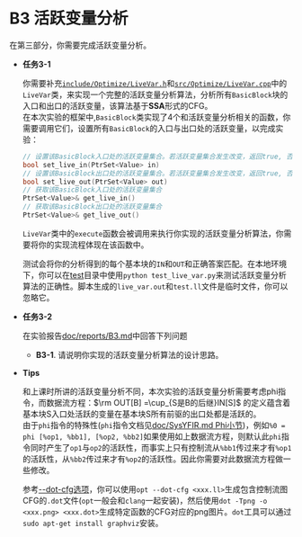 # B3 活跃变量分析

在第三部分，你需要完成活跃变量分析。

- **任务3-1**

  你需要补充[`include/Optimize/LiveVar.h`](include/Optimize/LiveVar.h)和[`src/Optimize/LiveVar.cpp`](src/Optimize/LiveVar.cpp)中的`LiveVar`类，来实现一个完整的活跃变量分析算法，分析所有`BasicBlock`块的入口和出口的活跃变量，该算法基于**SSA**形式的CFG。  
  在本次实验的框架中,`BasicBlock`类实现了4个和活跃变量分析相关的函数，你需要调用它们，设置所有`BasicBlock`的入口与出口处的活跃变量，以完成实验：  

  ```cpp
  // 设置该BasicBlock入口处的活跃变量集合。若活跃变量集合发生改变，返回true, 否则返回false。
  bool set_live_in(PtrSet<Value> in)
  // 设置该BasicBlock出口处的活跃变量集合。若活跃变量集合发生改变，返回true, 否则返回false。
  bool set_live_out(PtrSet<Value> out)
  // 获取该BasicBlock入口处的活跃变量集合
  PtrSet<Value>& get_live_in()
  // 获取该BasicBlock出口处的活跃变量集合
  PtrSet<Value>& get_live_out()
  ```

  `LiveVar`类中的`execute`函数会被调用来执行你实现的活跃变量分析算法，你需要将你的实现流程体现在该函数中。

  测试会将你的分析得到的每个基本块的`IN`和`OUT`和正确答案匹配。在本地环境下，你可以在[test](test/)目录中使用`python test_live_var.py`来测试活跃变量分析算法的正确性。脚本生成的`live_var.out`和`test.ll`文件是临时文件，你可以忽略它。

- **任务3-2**

  在实验报告[doc/reports/B3.md](doc/reports/B3.md)中回答下列问题

  - **B3-1**. 请说明你实现的活跃变量分析算法的设计思路。

- **Tips**

  和上课时所讲的活跃变量分析不同，本次实验的活跃变量分析需要考虑phi指令，而数据流方程：$\rm OUT[B] =\cup_{S是B的后继}IN[S]$ 的定义蕴含着基本块S入口处活跃的变量在基本块S所有前驱的出口处都是活跃的。  
  由于`phi`指令的特殊性(`phi`指令文档见[doc/SysYFIR.md Phi小节](doc/SysYFIR.md#phi))，例如`%0 = phi [%op1, %bb1], [%op2, %bb2]`如果使用如上数据流方程，则默认此`phi`指令同时产生了`op1`与`op2`的活跃性，而事实上只有控制流从`%bb1`传过来才有`%op1`的活跃性，从`%bb2`传过来才有`%op2`的活跃性。因此你需要对此数据流方程做一些修改。

  参考[--dot-cfg选项](https://www.llvm.org/docs/Passes.html#dot-cfg-print-cfg-of-function-to-dot-file)，你可以使用`opt --dot-cfg <xxx.ll>`生成包含控制流图CFG的`.dot`文件(`opt`一般会和`clang`一起安装)，然后使用`dot -Tpng -o <xxx.png> <xxx.dot>`生成特定函数的CFG对应的png图片。`dot`工具可以通过`sudo apt-get install graphviz`安装。

